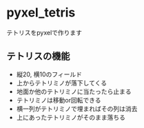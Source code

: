 # pyxel_tetris
テトリスをpyxelで作ります

## テトリスの機能
- 縦20, 横10のフィールド
- 上からテトリミノが落下してくる
- 地面か他のテトリミノに当たったら止まる
- テトリミノは移動or回転できる
- 横一列がテトリミノで埋まればその列は消去
- 上にあったテトリミノがそのまま落ちる
